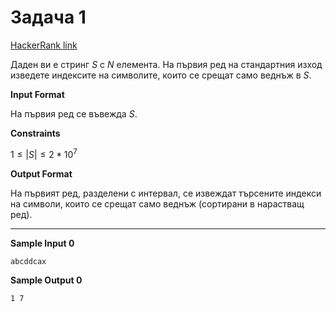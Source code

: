 # Задача 1

[HackerRank link](<https://www.hackerrank.com/contests/test-1697304732/challenges/1-6-6/problem>)


Даден ви е стринг $S$ с $N$ елемента. На първия ред на стандартния изход изведете индексите на символите, които се срещат само веднъж в $S$.

**Input Format**

На първия ред се въвежда $S$.

**Constraints**

$1 \le |S| \le 2*10^7$

**Output Format**

На първият ред, разделени с интервал, се извеждат търсените индекси на символи, които се срещат само веднъж (сортирани в нарастващ ред).

---

**Sample Input 0**

```
abcddcax
```

**Sample Output 0**

```
1 7
```